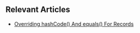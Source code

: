 ## Relevant Articles
- [Overriding hashCode() And equals() For Records](https://www.baeldung.com/java-override-hashcode-equals-records)
